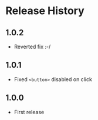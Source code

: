 # Release History

## 1.0.2

* Reverted fix :-/

## 1.0.1

* Fixed `<button>` disabled on click

## 1.0.0

* First release
